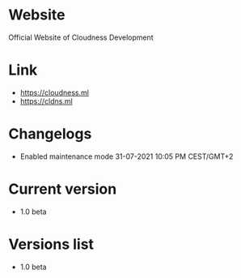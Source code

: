 # Website
Official Website of Cloudness Development

# Link
- https://cloudness.ml
- https://cldns.ml

# Changelogs
- Enabled maintenance mode 31-07-2021 10:05 PM CEST/GMT+2

# Current version
- 1.0 beta

# Versions list
- 1.0 beta

